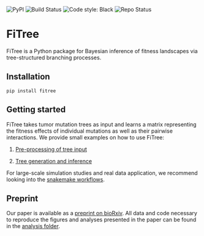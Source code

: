 ![PyPI](https://img.shields.io/pypi/v/fitree)
![Build Status](https://img.shields.io/github/actions/workflow/status/cbg-ethz/FiTree/test.yaml)
![Code style: Black](https://img.shields.io/badge/code%20style-black-000000.svg)
![Repo Status](https://img.shields.io/badge/status-active-brightgreen)


# FiTree

FiTree is a Python package for Bayesian inference of fitness landscapes via tree-structured branching processes.

## Installation

```
pip install fitree
```

## Getting started

FiTree takes tumor mutation trees as input and learns a matrix representing the fitness effects of individual mutations as well as their pairwise interactions. We provide small examples on how to use FiTree:

1. [Pre-processing of tree input](analysis/AML/script/process_trees.ipynb)

2. [Tree generation and inference](analysis/simulations/script/simulation.ipynb)

For large-scale simulation studies and real data application, we recommend looking into the [snakemake workflows](workflows).


## Preprint

Our paper is available as a [preprint on bioRxiv](https://www.biorxiv.org/content/10.1101/2025.01.24.634649v1). All data and code necessary to reproduce the figures and analyses presented in the paper can be found in the [analysis folder](analysis).

